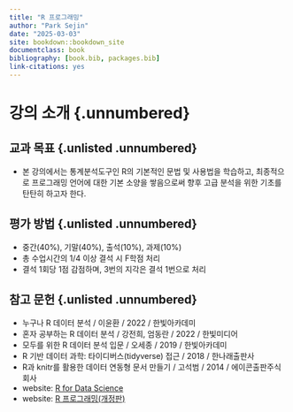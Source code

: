 ```yaml
--- 
title: "R 프로그래밍"
author: "Park Sejin"
date: "2025-03-03"
site: bookdown::bookdown_site
documentclass: book
bibliography: [book.bib, packages.bib]
link-citations: yes
---
```



# 강의 소개 {.unnumbered}


## 교과 목표 {.unlisted .unnumbered}
+ 본 강의에서는 통계분석도구인 R의 기본적인 문법 및 사용법을 학습하고, 최종적으로 프로그래밍 언어에 대한 기본 소양을 쌓음으로써 향후 고급 분석을 위한 기초를 탄탄히 하고자 한다.


## 평가 방법 {.unlisted .unnumbered}
+ 중간(40%), 기말(40%), 출석(10%), 과제(10%)
+ 총 수업시간의 1/4 이상 결석 시 F학점 처리
+ 결석 1회당 1점 감점하며, 3번의 지각은 결석 1번으로 처리


## 참고 문헌 {.unlisted .unnumbered}
+ 누구나 R 데이터 분석 / 이윤환 / 2022 / 한빛아카데미
+ 혼자 공부하는 R 데이터 분석 / 강전희, 엄동란 / 2022 / 한빛미디어
+ 모두를 위한 R 데이터 분석 입문 / 오세종 / 2019 / 한빛아카데미 
+ R 기반 데이터 과학: 타이디버스(tidyverse) 접근 / 2018 / 한나래출판사
+ R과 knitr를 활용한 데이터 연동형 문서 만들기 / 고석범 / 2014 / 에이콘출판주식회사
+ website: [R for Data Science](https://bookdown.org/sulgi/r4ds)
+ website: [R 프로그래밍(개정판)](https://kilhwan.github.io/rprogramming/)




